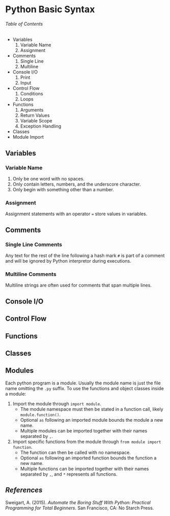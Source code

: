 # Python Basic Syntax


###### _Table of Contents_

- Variables
	1. Variable Name
	2. Assignment
- Comments
	1. Single Line
	2. Multiline
- Console I/O
	1. Print
	2. Input
- Control Flow
	1. Conditions
	2. Loops
- Functions
	1. Arguments
	2. Return Values
	3. Variable Scope
	4. Exception Handling
- Classes
- Module Import


## Variables

### Variable Name

1. Only be one word with no spaces.
2. Only contain letters, numbers, and the underscore character.
3. Only begin with something other than a number.

### Assignment

Assignment statements with an operator `=` store values in variables.


## Comments

### Single Line Comments

Any text for the rest of the line following a hash mark `#` is part of a comment and will be ignored by Python interpretor during executions.

### Multiline Comments

Multiline strings are often used for comments that span multiple lines.


## Console I/O
## Control Flow
## Functions
## Classes
## Modules

Each python program is a module. Usually the module name is just the file name omitting the `.py` suffix.
To use the functions and object classes inside a module:

1. Import the module through `import module`.
	- The module namespace must then be stated in a function call, likely `module.function()`.
	- Optional `as` following an imported module bounds the module a new name.
	- Multiple modules can be imported together with their names separated by `,`.
2. Import specific functions from the module through `from module import function`.
	- The function can then be called with no namespace.
	- Optional `as` following an imported function bounds the function a new name.
	- Multiple functions can be imported together with their names separated by `,`, and `*` represents all functions.


## *References*
Sweigart, A. (2015). _Automate the Boring Stuff With Python: Practical Programming for Total Beginners_. San Francisco, CA: No Starch Press.
